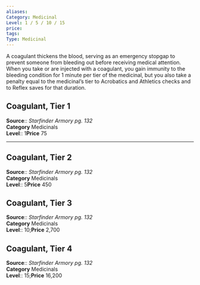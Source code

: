 ```yaml
---
aliases: 
Category: Medicinal
Level: 1 / 5 / 10 / 15
price:  
tags: 
Type: Medicinal
---
```

A coagulant thickens the blood, serving as an emergency stopgap to prevent someone from bleeding out before receiving medical attention. When you take or are injected with a coagulant, you gain immunity to the bleeding condition for 1 minute per tier of the medicinal, but you also take a penalty equal to the medicinal’s tier to Acrobatics and Athletics checks and to Reflex saves for that duration.  

## Coagulant, Tier 1

**Source**:: _Starfinder Armory pg. 132_  
**Category** Medicinals  
**Level**:: 1**Price** 75

---

## Coagulant, Tier 2

**Source**:: _Starfinder Armory pg. 132_  
**Category** Medicinals  
**Level**:: 5**Price** 450

## Coagulant, Tier 3

**Source**:: _Starfinder Armory pg. 132_  
**Category** Medicinals  
**Level**:: 10;**Price** 2,700

## Coagulant, Tier 4

**Source**:: _Starfinder Armory pg. 132_  
**Category** Medicinals  
**Level**:: 15;**Price** 16,200
